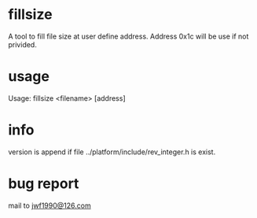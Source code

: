 # fillsize
A tool to fill file size at user define address. Address 0x1c will be use if not privided.

# usage 
Usage: fillsize \<filename\> [address]
# info
version is append if file ../platform/include/rev_integer.h is exist.
# bug report
mail to jwf1990@126.com


